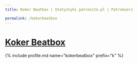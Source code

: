 ```yaml
---
title: Koker Beatbox | Statystyki patronite.pl | Patromierz

permalink: /kokerbeatbox
---
```


# [Koker Beatbox](https://patronite.pl/kokerbeatbox)

{% include profile.md name="kokerbeatbox" prefix="k" %}

